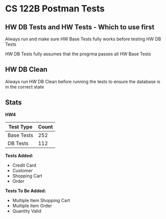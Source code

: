# CS 122B Postman Tests


## HW DB Tests and HW Tests - Which to use first

Always run and make sure HW Base Tests fully works before testing HW DB Tests

HW DB Tests fully assumes that the progrma passes all HW Base Tests

## HW DB Clean

Always run HW DB Clean before running the tests to ensure the database is in the correct state

## Stats

**HW4**

Test Type  | Count
------------- | -------------
Base Tests  | 252
DB Tests  | 112

**Tests Added:**
* Credit Card
* Customer
* Shopping Cart
* Order

**Tests To Be Added:**
* Multiple Item Shopping Cart
* Multiple item Order
* Quantity Valid
